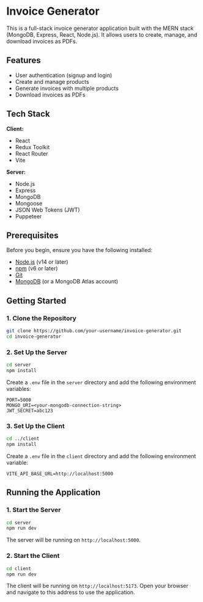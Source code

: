 # Invoice Generator

This is a full-stack invoice generator application built with the MERN stack (MongoDB, Express, React, Node.js). It allows users to create, manage, and download invoices as PDFs.

## Features

- User authentication (signup and login)
- Create and manage products
- Generate invoices with multiple products
- Download invoices as PDFs

## Tech Stack

**Client:**

- React
- Redux Toolkit
- React Router
- Vite

**Server:**

- Node.js
- Express
- MongoDB
- Mongoose
- JSON Web Tokens (JWT)
- Puppeteer

## Prerequisites

Before you begin, ensure you have the following installed:

- [Node.js](https://nodejs.org/en/) (v14 or later)
- [npm](https://www.npmjs.com/) (v6 or later)
- [Git](https://git-scm.com/)
- [MongoDB](https://www.mongodb.com/try/download/community) (or a MongoDB Atlas account)

## Getting Started

### 1. Clone the Repository

```bash
git clone https://github.com/your-username/invoice-generator.git
cd invoice-generator
```

### 2. Set Up the Server

```bash
cd server
npm install
```

Create a `.env` file in the `server` directory and add the following environment variables:

```env
PORT=5000
MONGO_URI=<your-mongodb-connection-string>
JWT_SECRET=abc123
```

### 3. Set Up the Client

```bash
cd ../client
npm install
```

Create a `.env` file in the `client` directory and add the following environment variable:

```env
VITE_API_BASE_URL=http://localhost:5000
```

## Running the Application

### 1. Start the Server

```bash
cd server
npm run dev
```

The server will be running on `http://localhost:5000`.

### 2. Start the Client

```bash
cd client
npm run dev
```

The client will be running on `http://localhost:5173`. Open your browser and navigate to this address to use the application.
